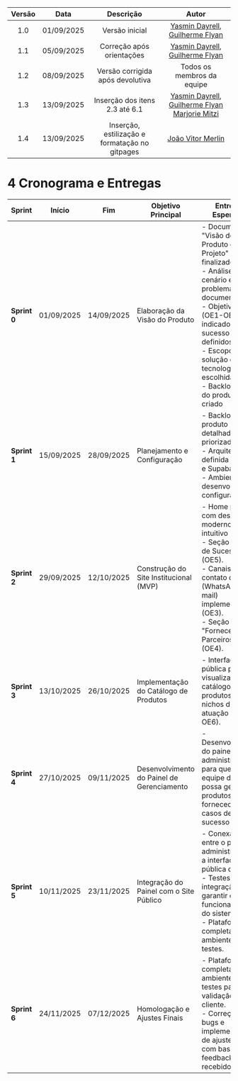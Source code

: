 | Versão | Data | Descrição  | Autor    |   
| :-----: | :----: | :----------: | :------------: |
| 1.0 | 01/09/2025 | Versão inicial | [Yasmin Dayrell](https://github.com/YasminDayrell), [Guilherme Flyan](https://github.com/GFlyan)|
| 1.1 | 05/09/2025 | Correção após orientações | [Yasmin Dayrell](https://github.com/YasminDayrell), [Guilherme Flyan](https://github.com/GFlyan)|
| 1.2 | 08/09/2025 | Versão corrigida após devolutiva | Todos os membros da equipe|
| 1.3 | 13/09/2025 | Inserção dos itens 2.3 até 6.1 | [Yasmin Dayrell](https://github.com/YasminDayrell), [Guilherme Flyan](https://github.com/GFlyan) [Marjorie Mitzi](https://github.com/Marjoriemitzi) |
| 1.4 | 13/09/2025 | Inserção, estilização e formatação no gitpages | [João Vitor Merlin](https://github.com/jvopBR) |

# 4 Cronograma e Entregas

| **Sprint**   | **Início**  | **Fim**     | **Objetivo Principal**                        | **Entregas Esperadas**                                                                                                                                                                                                 | **Validação do Cliente**                                                                                     |
|--------------|-------------|-------------|-----------------------------------------------|------------------------------------------------------------------------------------------------------------------------------------------------------------------------------------------------------------------------|---------------------------------------------------------------------------------------------------------------|
| **Sprint 0** | 01/09/2025  | 14/09/2025  | Elaboração da Visão do Produto                | - Documento "Visão do Produto e Projeto" finalizado.<br>- Análise de cenário e problema documentados.<br>- Objetivos (OE1-OE6) e indicadores de sucesso definidos.<br>- Escopo da solução e tecnologias escolhidas.<br>- Backlog inicial do produto criado | - Alinhamento e aprovação do plano de projeto e da visão do produto                                           |
| **Sprint 1** | 15/09/2025  | 28/09/2025  | Planejamento e Configuração                   | - Backlog do produto detalhado e priorizado.<br>- Arquitetura definida (NextJS e Supabase).<br>- Ambiente de desenvolvimento configurado                                                                                 | - Arquitetura definida e ambiente de desenvolvimento configurado.<br>- Revisão do backlog e confirmação das prioridades iniciais |
| **Sprint 2** | 29/09/2025  | 12/10/2025  | Construção do Site Institucional (MVP)        | - Home page com design moderno e intuitivo (OE1).<br>- Seção "Casos de Sucesso" (OE5).<br>- Canais de contato direto (WhatsApp/E-mail) implementados (OE3).<br>- Seção "Fornecedores Parceiros" (OE4).                | - Reunião de Validação 1: Apresentação do site inicial funcional para coletar feedback                        |
| **Sprint 3** | 13/10/2025  | 26/10/2025  | Implementação do Catálogo de Produtos         | - Interface pública para visualização do catálogo de produtos e nichos de atuação (OE2, OE6).                                                                                                                          | - Alinhamentos pontuais para garantir que a exibição dos produtos atenda às expectativas                      |
| **Sprint 4** | 27/10/2025  | 09/11/2025  | Desenvolvimento do Painel de Gerenciamento    | - Desenvolvimento do painel administrativo para que a equipe da Nihon possa gerenciar produtos, fornecedores e casos de sucesso (OE6).                                                                                | - Reunião de Validação 2: Demonstração e validação da funcionalidade de gestão de conteúdo                    |
| **Sprint 5** | 10/11/2025  | 23/11/2025  | Integração do Painel com o Site Público       | - Conexão final entre o painel administrativo e a interface pública do site.<br>- Testes de integração para garantir o funcionamento do sistema.<br>- Plataforma completa em ambiente de testes.                       | - Reunião de Validação 3: Homologação do produto final pelo cliente                                            |
| **Sprint 6** | 24/11/2025  | 07/12/2025  | Homologação e Ajustes Finais                  | - Plataforma completa em ambiente de testes para validação pelo cliente.<br>- Correção de bugs e implementação de ajustes finos com base no feedback recebido                                                           | - Reunião de Validação 3: Homologação do produto final pelo cliente, que irá revisar e aprovar a solução completa antes do lançamento |

